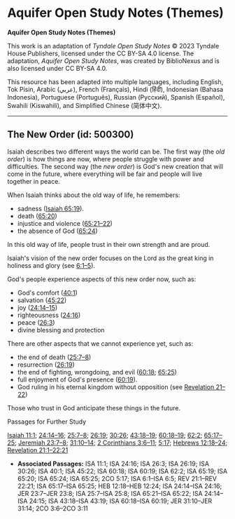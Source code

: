 # Aquifer Open Study Notes (Themes)

**Aquifer Open Study Notes (Themes)**

This work is an adaptation of *Tyndale Open Study Notes* © 2023 Tyndale House Publishers, licensed under the CC BY\-SA 4\.0 license. The adaptation, *Aquifer Open Study Notes*, was created by BiblioNexus and is also licensed under CC BY\-SA 4\.0\.

This resource has been adapted into multiple languages, including English, Tok Pisin, Arabic (عربي), French (Français), Hindi (हिंदी), Indonesian (Bahasa Indonesia), Portuguese (Português), Russian (Русский), Spanish (Español), Swahili (Kiswahili), and Simplified Chinese (简体中文).



--------------------------------

## The New Order (id: 500300)

Isaiah describes two different ways the world can be. The first way (the *old order*) is how things are now, where people struggle with power and difficulties. The second way (the *new order*) is God's new creation that will come in the future, where everything will be fair and people will live together in peace.

When Isaiah thinks about the old way of life, he remembers:

* sadness ([Isaiah 65:19](https://ref.ly/Isa65:19)).
* death ([65:20](https://ref.ly/Isa65:20))
* injustice and violence ([65:21–22](https://ref.ly/Isa65:21-Isa65:22))
* the absence of God ([65:24](https://ref.ly/Isa65:24))

In this old way of life, people trust in their own strength and are proud.

Isaiah's vision of the new order focuses on the Lord as the great king in holiness and glory (see [6:1–5](https://ref.ly/Isa6:1-Isa6:5)). 

God's people experience aspects of this new order now, such as: 

* God's comfort ([40:1](https://ref.ly/Isa40:1))
* salvation ([45:22](https://ref.ly/Isa45:22))
* joy ([24:14–15](https://ref.ly/Isa24:14-Isa24:15))
* righteousness ([24:16](https://ref.ly/Isa24:16))
* peace ([26:3](https://ref.ly/Isa26:3))
* divine blessing and protection

There are other aspects that we cannot experience yet, such as: 

* the end of death ([25:7–8](https://ref.ly/Isa25:7-Isa25:8))
* resurrection ([26:19](https://ref.ly/Isa26:19))
* the end of fighting, wrongdoing, and evil ([60:18](https://ref.ly/Isa60:18); [65:25](https://ref.ly/Isa65:25))
* full enjoyment of God's presence ([60:19](https://ref.ly/Isa60:19)).
* God ruling in his eternal kingdom without opposition (see [Revelation 21–22](https://ref.ly/Rev21:1-Rev22:21))

Those who trust in God anticipate these things in the future.

Passages for Further Study

[Isaiah 11:1](https://ref.ly/Isa11:1); [24:14–16](https://ref.ly/Isa24:14-Isa24:16); [25:7–8](https://ref.ly/Isa25:7-Isa25:8); [26:19](https://ref.ly/Isa26:19); [30:26](https://ref.ly/Isa30:26); [43:18–19](https://ref.ly/Isa43:18-Isa43:19); [60:18–19](https://ref.ly/Isa60:18-Isa60:19); [62:2](https://ref.ly/Isa62:2); [65:17–25](https://ref.ly/Isa65:17-Isa65:25); [Jeremiah 23:7–8](https://ref.ly/Jer23:7-Jer23:8); [31:10–14](https://ref.ly/Jer31:10-Jer31:14); [2 Corinthians 3:6–11](https://ref.ly/2Cor3:6-2Cor3:11); [5:17](https://ref.ly/2Cor5:17); [Hebrews 12:18–24](https://ref.ly/Heb12:18-Heb12:24); [Revelation 21:1–22:21](https://ref.ly/Rev21:1-Rev22:21)

* **Associated Passages:** ISA 11:1; ISA 24:16; ISA 26:3; ISA 26:19; ISA 30:26; ISA 40:1; ISA 45:22; ISA 60:18; ISA 60:19; ISA 62:2; ISA 65:19; ISA 65:20; ISA 65:24; ISA 65:25; 2CO 5:17; ISA 6:1–ISA 6:5; REV 21:1–REV 22:21; ISA 65:17–ISA 65:25; HEB 12:18–HEB 12:24; ISA 24:14–ISA 24:16; JER 23:7–JER 23:8; ISA 25:7–ISA 25:8; ISA 65:21–ISA 65:22; ISA 24:14–ISA 24:15; ISA 43:18–ISA 43:19; ISA 60:18–ISA 60:19; JER 31:10–JER 31:14; 2CO 3:6–2CO 3:11

